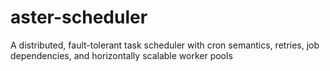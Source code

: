 # aster-scheduler
A distributed, fault-tolerant task scheduler with cron semantics, retries, job dependencies, and horizontally scalable worker pools
